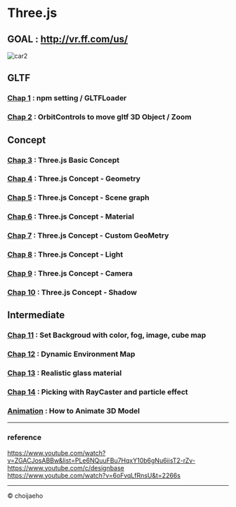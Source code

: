 # Three.js
## GOAL : http://vr.ff.com/us/
![car2](https://user-images.githubusercontent.com/55049159/178149942-987039de-0ba7-4457-be96-e5ef5fadf0ed.gif)


## GLTF
### <a href="https://github.com/jaero0725/ThreeJsStudy/tree/main/chap01" >Chap 1</a>  : npm setting / GLTFLoader
### <a href="https://github.com/jaero0725/ThreeJsStudy/tree/main/chap02" >Chap 2</a>  : OrbitControls to move gltf 3D Object / Zoom
## Concept
### <a href="https://github.com/jaero0725/ThreeJsStudy/tree/main/chap03" >Chap 3</a>  : Three.js Basic Concept 
### <a href="https://github.com/jaero0725/ThreeJsStudy/tree/main/chap04" >Chap 4</a>  : Three.js Concept - Geometry
### <a href="https://github.com/jaero0725/ThreeJsStudy/tree/main/chap05" >Chap 5</a>  : Three.js Concept - Scene graph 
### <a href="https://github.com/jaero0725/ThreeJsStudy/tree/main/chap06" >Chap 6</a>  : Three.js Concept - Material
### <a href="https://github.com/jaero0725/ThreeJsStudy/tree/main/chap07" >Chap 7</a>  : Three.js Concept - Custom GeoMetry
### <a href="https://github.com/jaero0725/ThreeJsStudy/tree/main/chap08" >Chap 8</a>  : Three.js Concept - Light
### <a href="https://github.com/jaero0725/ThreeJsStudy/tree/main/chap09" >Chap 9</a>  : Three.js Concept - Camera
### <a href="https://github.com/jaero0725/ThreeJsStudy/tree/main/chap10" >Chap 10</a> : Three.js Concept - Shadow
## Intermediate
### <a href="https://github.com/jaero0725/ThreeJsStudy/tree/main/chap11" >Chap 11</a> : Set Backgroud with color, fog, image, cube map
### <a href="https://github.com/jaero0725/ThreeJsStudy/tree/main/chap12" >Chap 12</a> : Dynamic Environment Map
### <a href="https://github.com/jaero0725/ThreeJsStudy/tree/main/chap13" >Chap 13</a> : Realistic glass material
### <a href="https://github.com/jaero0725/ThreeJsStudy/tree/main/chap14" >Chap 14</a> : Picking with RayCaster and particle effect
### <a href="https://github.com/jaero0725/ThreeJsStudy/tree/main/animate" >Animation</a> : How to Animate 3D Model 
<hr>

### reference

https://www.youtube.com/watch?v=ZGACJosABBw&list=PLe6NQuuFBu7HqxY10b6gNu6iisT2-rZv- <br>
https://www.youtube.com/c/designbase <br>
https://www.youtube.com/watch?v=6oFvqLfRnsU&t=2266s <br>
<hr>
© choijaeho
